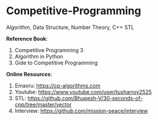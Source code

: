 # Competitive-Programming
Algorithm, Data Structure, Number Theory, C++ STL

**Reference Book**: 

1. Competitive Programming 3
2. Algorithm in Python
3. Gide to Competitive Programming
               
**Online Resources**: 

1. Emaxru: https://cp-algorithms.com
2. Youtube: https://www.youtube.com/user/tusharroy2525
3. STL: https://github.com/Bhupesh-V/30-seconds-of-cpp/tree/master/vector 
4. Interview: https://github.com/mission-peace/interview                

